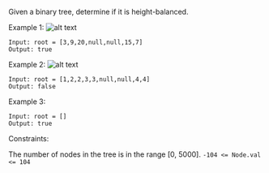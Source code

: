 Given a binary tree, determine if it is height-balanced.


Example 1:
![alt text](https://assets.leetcode.com/uploads/2020/10/06/balance_1.jpg)
```
Input: root = [3,9,20,null,null,15,7]
Output: true
```
Example 2:
![alt text](https://assets.leetcode.com/uploads/2020/10/06/balance_2.jpg)
```
Input: root = [1,2,2,3,3,null,null,4,4]
Output: false
```
Example 3:
```
Input: root = []
Output: true
 ```

Constraints:

The number of nodes in the tree is in the range [0, 5000].
`-104 <= Node.val <= 104`